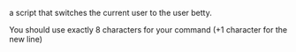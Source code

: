 a script that switches the current user to the user betty.

You should use exactly 8 characters for your command (+1 character for the new line)
